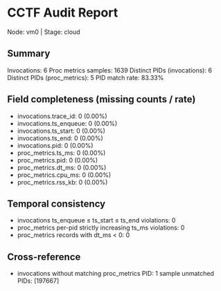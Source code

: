 # CCTF Audit Report
Node: vm0  |  Stage: cloud

## Summary
Invocations: 6
Proc metrics samples: 1639
Distinct PIDs (invocations): 6
Distinct PIDs (proc_metrics): 5
PID match rate: 83.33%

## Field completeness (missing counts / rate)
- invocations.trace_id: 0 (0.00%)
- invocations.ts_enqueue: 0 (0.00%)
- invocations.ts_start: 0 (0.00%)
- invocations.ts_end: 0 (0.00%)
- invocations.pid: 0 (0.00%)
- proc_metrics.ts_ms: 0 (0.00%)
- proc_metrics.pid: 0 (0.00%)
- proc_metrics.dt_ms: 0 (0.00%)
- proc_metrics.cpu_ms: 0 (0.00%)
- proc_metrics.rss_kb: 0 (0.00%)

## Temporal consistency
- invocations ts_enqueue ≤ ts_start ≤ ts_end violations: 0
- proc_metrics per-pid strictly increasing ts_ms violations: 0
- proc_metrics records with dt_ms < 0: 0

## Cross-reference
- invocations without matching proc_metrics PID: 1
  sample unmatched PIDs: [197667]
